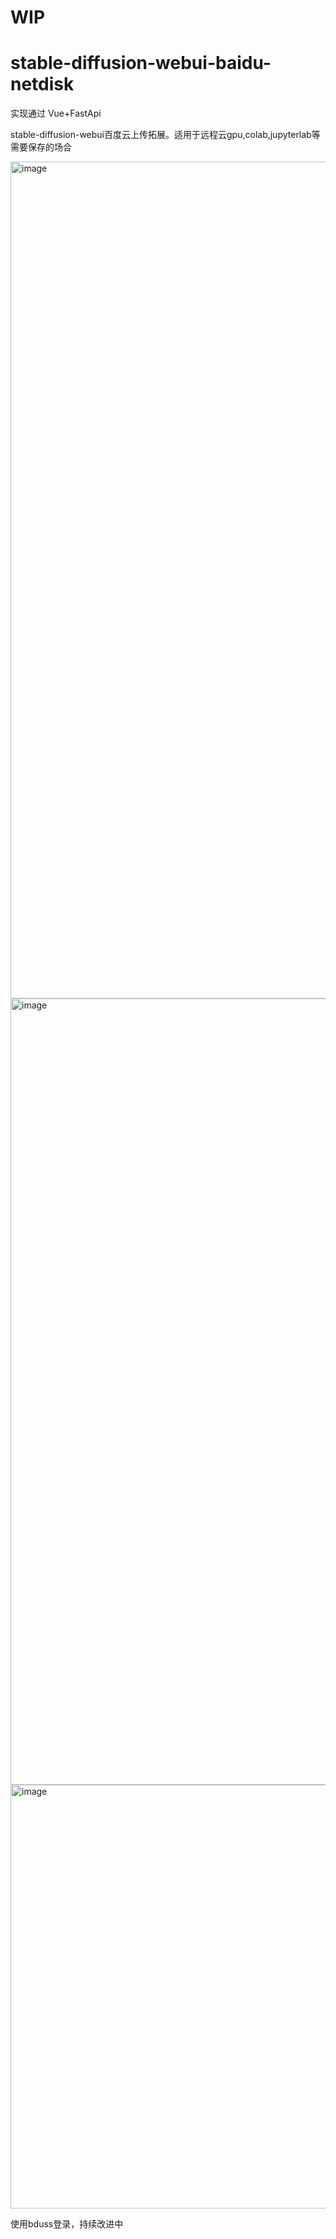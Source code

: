 # WIP
# stable-diffusion-webui-baidu-netdisk
实现通过 Vue+FastApi

stable-diffusion-webui百度云上传拓展。适用于远程云gpu,colab,jupyterlab等需要保存的场合

<img width="1339" alt="image" src="https://user-images.githubusercontent.com/25872019/224122764-a86eae6c-2b15-4712-8158-61d6e055a122.png">



<img width="1258" alt="image" src="https://user-images.githubusercontent.com/25872019/223800312-0fa01500-c5de-42da-91d1-cde7a59890ba.png">



<img width="678" alt="image" src="https://user-images.githubusercontent.com/25872019/223519780-8de5919a-341b-4912-bdce-eca859a32927.png">



使用bduss登录，持续改进中

